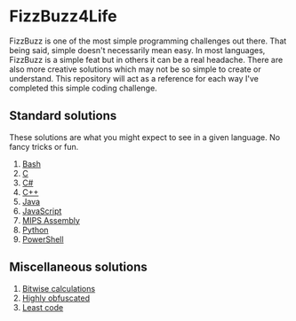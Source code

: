 # FizzBuzz4Life

FizzBuzz is one of the most simple programming challenges out there. That being said, simple doesn't necessarily mean easy. In most languages, FizzBuzz is a simple feat but in others it can be a real headache. There are also more creative solutions which may not be so simple to create or understand. This repository will act as a reference for each way I've completed this simple coding challenge.

## Standard solutions

These solutions are what you might expect to see in a given language. No fancy tricks or fun.

1. [Bash](https://github.com/jwMaxwell/FizzBuzz4Life/blob/main/StandardFizzBuzz/fizzbuzz.sh)
2. [C](https://github.com/jwMaxwell/FizzBuzz4Life/blob/main/StandardFizzBuzz/fizzbuzz.c)
3. [C#](https://github.com/jwMaxwell/FizzBuzz4Life/blob/main/StandardFizzBuzz/fizzbuzz.cs)
4. [C++](https://github.com/jwMaxwell/FizzBuzz4Life/blob/main/StandardFizzBuzz/fizzbuzz.cpp)
5. [Java](https://github.com/jwMaxwell/FizzBuzz4Life/blob/main/StandardFizzBuzz/fizzbuzz.java)
6. [JavaScript](https://github.com/jwMaxwell/FizzBuzz4Life/blob/main/StandardFizzBuzz/fizzbuzz.js)
7. [MIPS Assembly](https://github.com/jwMaxwell/FizzBuzz4Life/blob/main/StandardFizzBuzz/fizzbuzz.asm)
8. [Python](https://github.com/jwMaxwell/FizzBuzz4Life/blob/main/StandardFizzBuzz/fizzbuzz.py)
9. [PowerShell](https://github.com/jwMaxwell/FizzBuzz4Life/blob/main/StandardFizzBuzz/fizzbuzz.ps1)

## Miscellaneous solutions

1. [Bitwise calculations](https://github.com/jwMaxwell/FizzBuzz4Life/blob/main/misc/bitbuzz.js)
2. [Highly obfuscated](https://github.com/jwMaxwell/FizzBuzz4Life/blob/main/misc/obfuscated.js)
3. [Least code](https://github.com/jwMaxwell/FizzBuzz4Life/blob/main/misc/tinybuzz.js)
